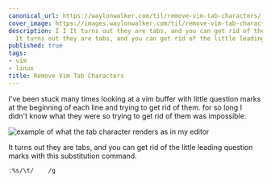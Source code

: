 ```yaml
---
canonical_url: https://waylonwalker.com/til/remove-vim-tab-characters/
cover_image: https://images.waylonwalker.com/til/remove-vim-tab-characters.png
description: I I It turns out they are tabs, and you can get rid of the little leading
  It turns out they are tabs, and you can get rid of the little leading
published: true
tags:
- vim
- linux
title: Remove Vim Tab Characters
---
```


I've been stuck many times looking at a vim buffer with little question marks at the beginning of each line and trying to get rid of them.  for so long I didn't know what they were so trying to get rid of them was impossible.

![example of what the tab character renders as in my editor](https://images.waylonwalker.com/vim-tab-characters.png)

It turns out they are tabs, and you can get rid of the little leading question marks with this substitution command.

``` vim
:%s/\t/    /g
```